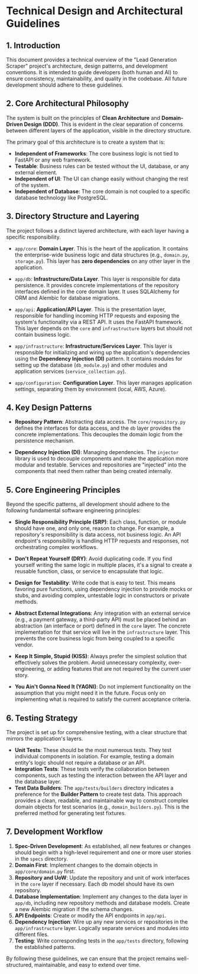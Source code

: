 # Technical Design and Architectural Guidelines

## 1. Introduction

This document provides a technical overview of the "Lead Generation Scraper" project's architecture, design patterns, and development conventions. It is intended to guide developers (both human and AI) to ensure consistency, maintainability, and quality in the codebase. All future development should adhere to these guidelines.

## 2. Core Architectural Philosophy

The system is built on the principles of **Clean Architecture** and **Domain-Driven Design (DDD)**. This is evident in the clear separation of concerns between different layers of the application, visible in the directory structure.

The primary goal of this architecture is to create a system that is:

- **Independent of Frameworks**: The core business logic is not tied to FastAPI or any web framework.
- **Testable**: Business rules can be tested without the UI, database, or any external element.
- **Independent of UI**: The UI can change easily without changing the rest of the system.
- **Independent of Database**: The core domain is not coupled to a specific database technology like PostgreSQL.

## 3. Directory Structure and Layering

The project follows a distinct layered architecture, with each layer having a specific responsibility.

- `app/core`: **Domain Layer**. This is the heart of the application. It contains the enterprise-wide business logic and data structures (e.g., `domain.py`, `storage.py`). This layer has **zero dependencies** on any other layer in the application.

- `app/db`: **Infrastructure/Data Layer**. This layer is responsible for data persistence. It provides concrete implementations of the repository interfaces defined in the core domain layer. It uses SQLAlchemy for ORM and Alembic for database migrations.

- `app/api`: **Application/API Layer**. This is the presentation layer, responsible for handling incoming HTTP requests and exposing the system's functionality via a REST API. It uses the FastAPI framework. This layer depends on the `core` and `infrastructure` layers but should not contain business logic.

- `app/infrastructure`: **Infrastructure/Services Layer**. This layer is responsible for initializing and wiring up the application's dependencies using the **Dependency Injection (DI)** pattern. It contains modules for setting up the database (`db_module.py`) and other modules and application services (`service_collection.py`).

- `app/configuration`: **Configuration Layer**. This layer manages application settings, separating them by environment (local, AWS, Azure).

## 4. Key Design Patterns

- **Repository Pattern**: Abstracting data access. The `core/repository.py` defines the interfaces for data access, and the `db` layer provides the concrete implementations. This decouples the domain logic from the persistence mechanism.

- **Dependency Injection (DI)**: Managing dependencies. The `injector` library is used to decouple components and make the application more modular and testable. Services and repositories are "injected" into the components that need them rather than being created internally.

## 5. Core Engineering Principles

Beyond the specific patterns, all development should adhere to the following fundamental software engineering principles:

- **Single Responsibility Principle (SRP)**: Each class, function, or module should have one, and only one, reason to change. For example, a repository's responsibility is data access, not business logic. An API endpoint's responsibility is handling HTTP requests and responses, not orchestrating complex workflows.

- **Don't Repeat Yourself (DRY)**: Avoid duplicating code. If you find yourself writing the same logic in multiple places, it's a signal to create a reusable function, class, or service to encapsulate that logic.

- **Design for Testability**: Write code that is easy to test. This means favoring pure functions, using dependency injection to provide mocks or stubs, and avoiding complex, untestable logic in constructors or private methods.

- **Abstract External Integrations**: Any integration with an external service (e.g., a payment gateway, a third-party API) must be placed behind an abstraction (an interface or port) defined in the `core` layer. The concrete implementation for that service will live in the `infrastructure` layer. This prevents the core business logic from being coupled to a specific vendor.

- **Keep It Simple, Stupid (KISS)**: Always prefer the simplest solution that effectively solves the problem. Avoid unnecessary complexity, over-engineering, or adding features that are not required by the current user story.

- **You Ain't Gonna Need It (YAGNI)**: Do not implement functionality on the assumption that you might need it in the future. Focus only on implementing what is required to satisfy the current acceptance criteria.

## 6. Testing Strategy

The project is set up for comprehensive testing, with a clear structure that mirrors the application's layers.

- **Unit Tests**: These should be the most numerous tests. They test individual components in isolation. For example, testing a domain entity's logic should not require a database or an API.
- **Integration Tests**: These tests verify the collaboration between components, such as testing the interaction between the API layer and the database layer.
- **Test Data Builders**: The `app/tests/builders` directory indicates a preference for the **Builder Pattern** to create test data. This approach provides a clean, readable, and maintainable way to construct complex domain objects for test scenarios (e.g., `domain_builders.py`). This is the preferred method for generating test fixtures.

## 7. Development Workflow

1.  **Spec-Driven Development**: As established, all new features or changes should begin with a high-level requirement and one or more user stories in the `specs` directory.
2.  **Domain First**: Implement changes to the domain objects in `app/core/domain.py` first.
3.  **Repository and UoW**: Update the repository and unit of work interfaces in the `core` layer if necessary. Each db model should have its own repository.
4.  **Database Implementation**: Implement any changes to the data layer in `app/db`, including new repository methods and database models. Create a new Alembic migration if the schema changes.
5.  **API Endpoints**: Create or modify the API endpoints in `app/api`.
6.  **Dependency Injection**: Wire up any new services or repositories in the `app/infrastructure` layer. Logically separate services and modules into different files.
7.  **Testing**: Write corresponding tests in the `app/tests` directory, following the established patterns.

By following these guidelines, we can ensure that the project remains well-structured, maintainable, and easy to extend over time.
